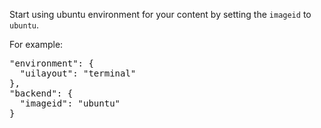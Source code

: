 Start using ubuntu environment for your content by setting the `imageid` to `ubuntu`.

For example:

<pre class="file">
"environment": {
  "uilayout": "terminal"
},
"backend": {
  "imageid": "ubuntu"
}
</pre>